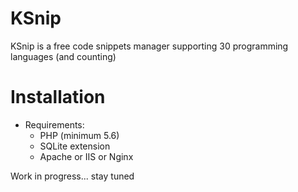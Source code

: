 KSnip
=====
KSnip is a free code snippets manager supporting 30 programming languages (and counting)

Installation
============
* Requirements:
	* PHP (minimum 5.6)
	* SQLite extension
	* Apache or IIS or Nginx 


Work in progress...
stay tuned
